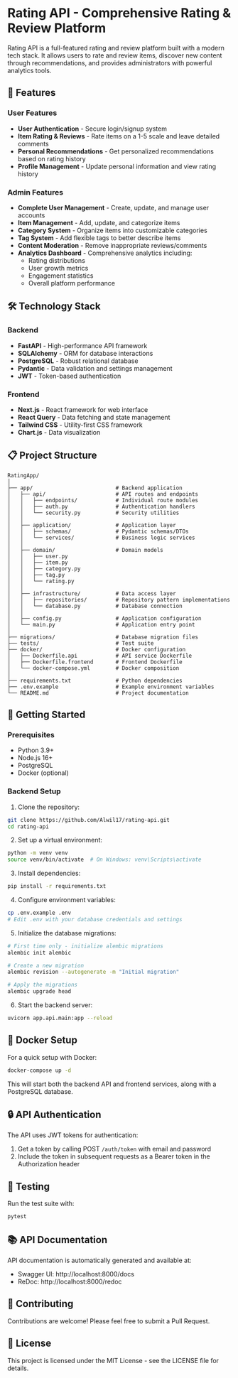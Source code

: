 # Rating API - Comprehensive Rating & Review Platform

Rating API is a full-featured rating and review platform built with a modern tech stack. It allows users to rate and review items, discover new content through recommendations, and provides administrators with powerful analytics tools.

## 🚀 Features

### User Features
- **User Authentication** - Secure login/signup system
- **Item Rating & Reviews** - Rate items on a 1-5 scale and leave detailed comments
- **Personal Recommendations** - Get personalized recommendations based on rating history
- **Profile Management** - Update personal information and view rating history

### Admin Features
- **Complete User Management** - Create, update, and manage user accounts
- **Item Management** - Add, update, and categorize items
- **Category System** - Organize items into customizable categories
- **Tag System** - Add flexible tags to better describe items
- **Content Moderation** - Remove inappropriate reviews/comments
- **Analytics Dashboard** - Comprehensive analytics including:
  - Rating distributions
  - User growth metrics
  - Engagement statistics
  - Overall platform performance

## 🛠️ Technology Stack

### Backend
- **FastAPI** - High-performance API framework
- **SQLAlchemy** - ORM for database interactions
- **PostgreSQL** - Robust relational database
- **Pydantic** - Data validation and settings management
- **JWT** - Token-based authentication

### Frontend
- **Next.js** - React framework for web interface
- **React Query** - Data fetching and state management
- **Tailwind CSS** - Utility-first CSS framework
- **Chart.js** - Data visualization

## 📋 Project Structure

```
RatingApp/
│
├── app/                          # Backend application
│   ├── api/                      # API routes and endpoints
│   │   ├── endpoints/            # Individual route modules
│   │   ├── auth.py               # Authentication handlers
│   │   └── security.py           # Security utilities
│   │
│   ├── application/              # Application layer
│   │   ├── schemas/              # Pydantic schemas/DTOs
│   │   └── services/             # Business logic services
│   │
│   ├── domain/                   # Domain models
│   │   ├── user.py
│   │   ├── item.py
│   │   ├── category.py
│   │   ├── tag.py
│   │   └── rating.py
│   │
│   ├── infrastructure/           # Data access layer
│   │   ├── repositories/         # Repository pattern implementations
│   │   └── database.py           # Database connection
│   │
│   ├── config.py                 # Application configuration
│   └── main.py                   # Application entry point
│
├── migrations/                   # Database migration files
├── tests/                        # Test suite
├── docker/                       # Docker configuration
│   ├── Dockerfile.api            # API service Dockerfile
│   ├── Dockerfile.frontend       # Frontend Dockerfile
│   └── docker-compose.yml        # Docker composition
│
├── requirements.txt              # Python dependencies
├── .env.example                  # Example environment variables
└── README.md                     # Project documentation
```

## 🚀 Getting Started

### Prerequisites
- Python 3.9+
- Node.js 16+
- PostgreSQL
- Docker (optional)

### Backend Setup

1. Clone the repository:
```bash
git clone https://github.com/Alwil17/rating-api.git
cd rating-api
```

2. Set up a virtual environment:
```bash
python -m venv venv
source venv/bin/activate  # On Windows: venv\Scripts\activate
```

3. Install dependencies:
```bash
pip install -r requirements.txt
```

4. Configure environment variables:
```bash
cp .env.example .env
# Edit .env with your database credentials and settings
```

5. Initialize the database migrations:
```bash
# First time only - initialize alembic migrations
alembic init alembic

# Create a new migration
alembic revision --autogenerate -m "Initial migration"

# Apply the migrations
alembic upgrade head
```

6. Start the backend server:
```bash
uvicorn app.api.main:app --reload
```

## 🐳 Docker Setup

For a quick setup with Docker:

```bash
docker-compose up -d
```

This will start both the backend API and frontend services, along with a PostgreSQL database.

## 🔒 API Authentication

The API uses JWT tokens for authentication:

1. Get a token by calling POST `/auth/token` with email and password
2. Include the token in subsequent requests as a Bearer token in the Authorization header

## 🧪 Testing

Run the test suite with:

```bash
pytest
```

## 📚 API Documentation

API documentation is automatically generated and available at:

- Swagger UI: http://localhost:8000/docs
- ReDoc: http://localhost:8000/redoc

## 🤝 Contributing

Contributions are welcome! Please feel free to submit a Pull Request.

## 📝 License

This project is licensed under the MIT License - see the LICENSE file for details.